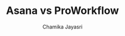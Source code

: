 ---
is_programmatic_layout_6: true
draft: false
title: "Asana vs ProWorkflow"
snippet: "Asana vs ProWorkflow"
image:
  src: /images/pseo/asana-vs-proworkflow.png
  alt: "project management, task tracking, team collaboration, productivity"
publishDate: 2024-12-26
category: ""
author: "Chamika Jayasri"
tags:
  - "Marketing"
  - "Tips"
  - "Project Management"
  - "Team"
tools:
  Asana:
    sub_title: "Simplifying Team Collaboration"
    main_content: "Asana is known for its intuitive interface and straightforward approach to task management. It's perfect for teams looking for a tool that prioritizes simplicity without sacrificing essential project-tracking features. From creating task boards to assigning deadlines, Asana shines in its ability to keep projects moving seamlessly. However, some users find its features limiting when it comes to advanced customization or scalability for larger, more complex workflows."
    features: ["Visual project views, including timelines, boards, and calendars.", "Simple task assignment with due dates and priority levels.", "Integration with tools like Slack, Google Workspace, and Microsoft Teams.", "Easy-to-use mobile app for project updates on the go."]
    analytics_rate: "⭐⭐⭐⭐⭐"
    analytics_review: "Clear and effective"
    customization_rate: "⭐⭐⭐"
    customization_review: "Basic customization"
    collaboration_features_rate: "⭐⭐⭐⭐"
    collaboration_features_review: "Strong collaboration tools"
    self_hosted: false
    open_source: false
    pricing: "Free & Paid plans"
  ProWorkflow:
    sub_title: "Streamlined Project Management"
    main_content: "ProWorkflow offers a comprehensive solution for project management with a focus on enhancing team productivity. It provides robust features for tracking tasks, time, and resources, making it suitable for teams that need detailed project oversight. While it excels in providing detailed reports and time tracking, some users may find its interface less intuitive compared to more modern tools."
    features: ["Task management with time tracking and invoicing capabilities.", "Customizable project templates to fit various workflows.", "Reporting tools for performance analytics and project progress.", "Collaboration features including comments, file sharing, and notifications."]
    analytics_rate: "⭐⭐⭐⭐"
    analytics_review: "Detailed and insightful"
    customization_rate: "⭐⭐⭐⭐"
    customization_review: "Good customization options"
    collaboration_features_rate: "⭐⭐⭐⭐"
    collaboration_features_review: "Effective team collaboration features"
    self_hosted: true
    open_source: false
    pricing: "Paid plans only"
description: Discover the best project management tools for your business. Compare Asana, ProWorkflow, and Worklenz to find the perfect fit for your team.
related: [asana-vs-ntask-manager, asana-vs-liquidplanner, asana-vs-timecamp, asana-vs-workzone]
---